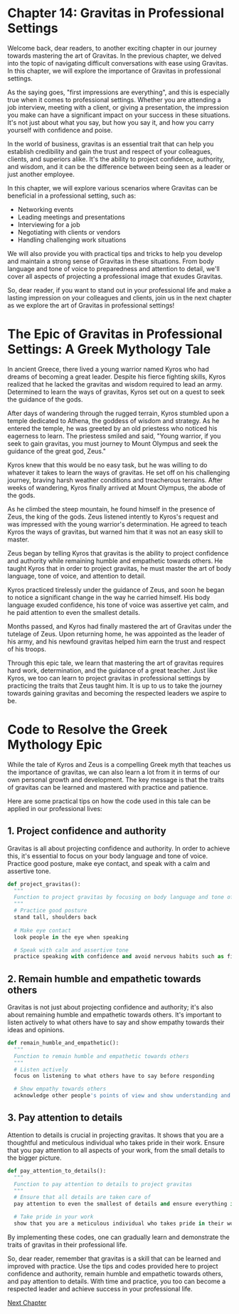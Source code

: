 # Chapter 14: Gravitas in Professional Settings

Welcome back, dear readers, to another exciting chapter in our journey towards mastering the art of Gravitas. In the previous chapter, we delved into the topic of navigating difficult conversations with ease using Gravitas. In this chapter, we will explore the importance of Gravitas in professional settings.

As the saying goes, "first impressions are everything", and this is especially true when it comes to professional settings. Whether you are attending a job interview, meeting with a client, or giving a presentation, the impression you make can have a significant impact on your success in these situations. It's not just about what you say, but how you say it, and how you carry yourself with confidence and poise.

In the world of business, gravitas is an essential trait that can help you establish credibility and gain the trust and respect of your colleagues, clients, and superiors alike. It's the ability to project confidence, authority, and wisdom, and it can be the difference between being seen as a leader or just another employee.

In this chapter, we will explore various scenarios where Gravitas can be beneficial in a professional setting, such as:

- Networking events
- Leading meetings and presentations
- Interviewing for a job
- Negotiating with clients or vendors
- Handling challenging work situations

We will also provide you with practical tips and tricks to help you develop and maintain a strong sense of Gravitas in these situations. From body language and tone of voice to preparedness and attention to detail, we'll cover all aspects of projecting a professional image that exudes Gravitas.

So, dear reader, if you want to stand out in your professional life and make a lasting impression on your colleagues and clients, join us in the next chapter as we explore the art of Gravitas in professional settings!
# The Epic of Gravitas in Professional Settings: A Greek Mythology Tale

In ancient Greece, there lived a young warrior named Kyros who had dreams of becoming a great leader. Despite his fierce fighting skills, Kyros realized that he lacked the gravitas and wisdom required to lead an army. Determined to learn the ways of gravitas, Kyros set out on a quest to seek the guidance of the gods.

After days of wandering through the rugged terrain, Kyros stumbled upon a temple dedicated to Athena, the goddess of wisdom and strategy. As he entered the temple, he was greeted by an old priestess who noticed his eagerness to learn. The priestess smiled and said, "Young warrior, if you seek to gain gravitas, you must journey to Mount Olympus and seek the guidance of the great god, Zeus."

Kyros knew that this would be no easy task, but he was willing to do whatever it takes to learn the ways of gravitas. He set off on his challenging journey, braving harsh weather conditions and treacherous terrains. After weeks of wandering, Kyros finally arrived at Mount Olympus, the abode of the gods.

As he climbed the steep mountain, he found himself in the presence of Zeus, the king of the gods. Zeus listened intently to Kyros's request and was impressed with the young warrior's determination. He agreed to teach Kyros the ways of gravitas, but warned him that it was not an easy skill to master.

Zeus began by telling Kyros that gravitas is the ability to project confidence and authority while remaining humble and empathetic towards others. He taught Kyros that in order to project gravitas, he must master the art of body language, tone of voice, and attention to detail.

Kyros practiced tirelessly under the guidance of Zeus, and soon he began to notice a significant change in the way he carried himself. His body language exuded confidence, his tone of voice was assertive yet calm, and he paid attention to even the smallest details.

Months passed, and Kyros had finally mastered the art of Gravitas under the tutelage of Zeus. Upon returning home, he was appointed as the leader of his army, and his newfound gravitas helped him earn the trust and respect of his troops.

Through this epic tale, we learn that mastering the art of gravitas requires hard work, determination, and the guidance of a great teacher. Just like Kyros, we too can learn to project gravitas in professional settings by practicing the traits that Zeus taught him. It is up to us to take the journey towards gaining gravitas and becoming the respected leaders we aspire to be.
# Code to Resolve the Greek Mythology Epic

While the tale of Kyros and Zeus is a compelling Greek myth that teaches us the importance of gravitas, we can also learn a lot from it in terms of our own personal growth and development. The key message is that the traits of gravitas can be learned and mastered with practice and patience.

Here are some practical tips on how the code used in this tale can be applied in our professional lives:

## 1. Project confidence and authority

Gravitas is all about projecting confidence and authority. In order to achieve this, it's essential to focus on your body language and tone of voice. Practice good posture, make eye contact, and speak with a calm and assertive tone.

```python
def project_gravitas():
  """
  Function to project gravitas by focusing on body language and tone of voice
  """
  # Practice good posture
  stand tall, shoulders back
  
  # Make eye contact
  look people in the eye when speaking

  # Speak with calm and assertive tone
  practice speaking with confidence and avoid nervous habits such as fidgeting or stuttering
```

## 2. Remain humble and empathetic towards others

Gravitas is not just about projecting confidence and authority; it's also about remaining humble and empathetic towards others. It's important to listen actively to what others have to say and show empathy towards their ideas and opinions.

```python
def remain_humble_and_empathetic():
  """
  Function to remain humble and empathetic towards others
  """
  # Listen actively
  focus on listening to what others have to say before responding

  # Show empathy towards others
  acknowledge other people's points of view and show understanding and support for their ideas and opinions
```

## 3. Pay attention to details 

Attention to details is crucial in projecting gravitas. It shows that you are a thoughtful and meticulous individual who takes pride in their work. Ensure that you pay attention to all aspects of your work, from the small details to the bigger picture.

```python
def pay_attention_to_details():
  """
  Function to pay attention to details to project gravitas
  """
  # Ensure that all details are taken care of
  pay attention to even the smallest of details and ensure everything is in order

  # Take pride in your work
  show that you are a meticulous individual who takes pride in their work
```

By implementing these codes, one can gradually learn and demonstrate the traits of gravitas in their professional life.

So, dear reader, remember that gravitas is a skill that can be learned and improved with practice. Use the tips and codes provided here to project confidence and authority, remain humble and empathetic towards others, and pay attention to details. With time and practice, you too can become a respected leader and achieve success in your professional life.


[Next Chapter](15_Chapter15.md)
